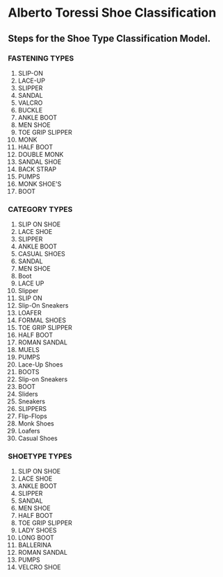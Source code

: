 # Alberto Toressi Shoe Classification

## Steps for the Shoe Type Classification Model.

### FASTENING TYPES
1. SLIP-ON             
2. LACE-UP             
3. SLIPPER             
4. SANDAL               
5. VALCRO               
6. BUCKLE               
7. ANKLE BOOT           
8. MEN SHOE              
9. TOE GRIP SLIPPER      
10. MONK                  
11. HALF BOOT             
12. DOUBLE MONK           
13. SANDAL SHOE           
14. BACK STRAP            
15. PUMPS                 
16. MONK SHOE'S           
17. BOOT      

### CATEGORY TYPES
1. SLIP ON SHOE        
2. LACE SHOE           
3. SLIPPER             
4. ANKLE BOOT          
5. CASUAL SHOES         
6. SANDAL               
7. MEN SHOE             
8. Boot                 
9. LACE UP              
10. Slipper              
11. SLIP ON              
12. Slip-On Sneakers     
13. LOAFER               
14. FORMAL SHOES         
15. TOE GRIP SLIPPER      
16. HALF BOOT             
17. ROMAN SANDAL          
18. MUELS                 
19. PUMPS                 
20. Lace-Up Shoes         
21. BOOTS                 
22. Slip-on Sneakers      
23. BOOT                  
24. Sliders               
25. Sneakers              
26. SLIPPERS             
27. Flip-Flops            
28. Monk Shoes            
29. Loafers               
30. Casual Shoes          

### SHOETYPE TYPES
1. SLIP ON SHOE       
2. LACE SHOE           
3. ANKLE BOOT           
4. SLIPPER              
5. SANDAL               
6. MEN SHOE             
7. HALF BOOT            
8. TOE GRIP SLIPPER     
9. LADY SHOES           
10. LONG BOOT            
11. BALLERINA            
12. ROMAN SANDAL          
13. PUMPS                
14. VELCRO SHOE           
